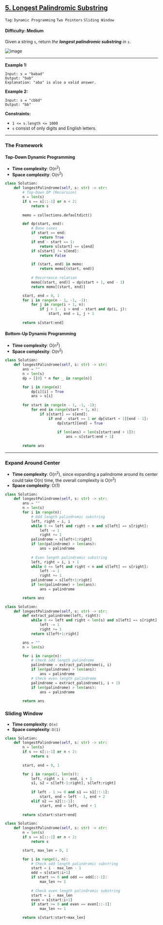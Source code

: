 ## [5. Longest Palindromic Substring](https://leetcode.com/problems/longest-palindromic-substring/)

```Tag```: ```Dynamic Programming``` ```Two Pointers``` ```Sliding Window```

#### Difficulty: Medium

Given a string ```s```, return _the __longest palindromic substring__ in ```s```_.

![image](https://user-images.githubusercontent.com/35042430/223540736-d921565d-e915-45a7-850a-3130070c9fa5.png)

---

__Example 1:__
```
Input: s = "babad"
Output: "bab"
Explanation: "aba" is also a valid answer.
```

__Example 2:__
```
Input: s = "cbbd"
Output: "bb"
```

__Constraints:__

- ```1 <= s.length <= 1000```
- ```s``` consist of only digits and English letters.

---

### The Framework

#### Top-Down Dynamic Programming

- __Time complexity__: O(n<sup>2</sup>)
- __Space complexity__: O(n<sup>2</sup>)

```Python
class Solution:
    def longestPalindrome(self, s: str) -> str:
        # Top-Down DP (Recursion)
        n = len(s)
        if s == s[::-1] or n < 2:
            return s
        
        memo = collections.defaultdict()

        def dp(start, end):
            # Base cases
            if start == end:
                return True
            if end - start == 1:
                return s[start] == s[end]
            if s[start] != s[end]:
                return False

            if (start, end) in memo:
                return memo[(start, end)]
            
            # Recurrence relation
            memo[(start, end)] = dp(start + 1, end - 1)
            return memo[(start, end)]

        start, end = 0, 1
        for i in range(n - 1, -1, -1):
            for j in range(i + 1, n):
                if j + 1 - i > end - start and dp(i, j):
                    start, end = i, j + 1
        
        return s[start:end]
```

#### Bottom-Up Dynamic Programming

- __Time complexity__: O(n<sup>2</sup>)
- __Space complexity__: O(n<sup>2</sup>)

```Python
class Solution:
    def longestPalindrome(self, s: str) -> str:
        ans = ""
        n = len(s)
        dp = [[0] * n for _ in range(n)]

        for i in range(n):
            dp[i][i] = True
            ans = s[i]
        
        for start in range(n - 1, -1, -1):
            for end in range(start + 1, n):
                if s[start] == s[end]:
                    if end - start == 1 or dp[start + 1][end - 1]:
                        dp[start][end] = True
                        
                        if len(ans) < len(s[start:end + 1]):
                            ans = s[start:end + 1]
        
        return ans
```

---

### Expand Around Center

- __Time complexity__: O(n<sup>2</sup>), since expanding a palindrome around its center could take O(n) time, the overall complexity is O(n<sup>2</sup>)
- __Space complexity__: O(1)

```Python
class Solution:
    def longestPalindrome(self, s: str) -> str:
        ans = ""
        n = len(s)
        for i in range(n):
            # Odd length palindromic substring
            left, right = i, i
            while 0 <= left and right < n and s[left] == s[right]:
                left -= 1
                right += 1
            palindrome = s[left+1:right]
            if len(palindrome) > len(ans):
                ans = palindrome
            
            # Even length palindromic substring
            left, right = i, i + 1
            while 0 <= left and right < n and s[left] == s[right]:
                left -= 1
                right += 1
            palindrome = s[left+1:right]
            if len(palindrome) > len(ans):
                ans = palindrome

        return ans
```

```Python
class Solution:
    def longestPalindrome(self, s: str) -> str:
        def extract_palindrome(left, right):
            while 0 <= left and right < len(s) and s[left] == s[right]:
                left -= 1
                right += 1
            return s[left+1:right]

        ans = ""
        n = len(s)

        for i in range(n):
            # Check odd length palindrome
            palindrome = extract_palindrome(i, i)
            if len(palindrome) > len(ans):
                ans = palindrome
            # Check even length palindrome
            palindrome = extract_palindrome(i, i + 1)
            if len(palindrome) > len(ans):
                ans = palindrome
        
        return ans
```


### Sliding Window

- __Time complexity__: ```O(n)```
- __Space complexity__: ```O(1)```

```Python
class Solution:
    def longestPalindrome(self, s: str) -> str:
        n = len(s)
        if s == s[::-1] or n < 2:
            return s
        
        start, end = 0, 1

        for i in range(1, len(s)):
            left, right = i - end, i + 1
            s1, s2 = s[left-1:right], s[left:right]
            
            if left - 1 >= 0 and s1 == s1[::-1]:
                start, end = left - 1, end + 2
            elif s2 == s2[::-1]:
                start, end = left, end + 1
        
        return s[start:start+end]
```

```Python
class Solution:
    def longestPalindrome(self, s: str) -> str:
        n = len(s)
        if s == s[::-1] or n < 2:
            return s

        start, max_len = 0, 1

        for i in range(1, n):
            # Check odd length palindromic substring
            start = i - max_len - 1
            odd = s[start:i+1]
            if start >= 0 and odd == odd[::-1]:
                max_len += 2
            
            # Check even length palindromic substring
            start = i - max_len
            even = s[start:i+1]
            if start >= 0 and even == even[::-1]:
                max_len += 1

        return s[start:start+max_len] 
```

